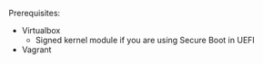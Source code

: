 Prerequisites: 
- Virtualbox
  + Signed kernel module if you are using Secure Boot in UEFI
- Vagrant
